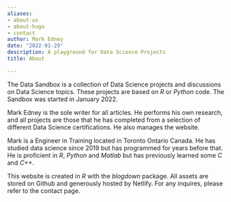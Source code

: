 ```yaml
---
aliases:
- about-us
- about-hugo
- contact
author: Mark Edney
date: "2022-01-29"
description: A playground for Data Science Projects
title: About

---
```


The Data Sandbox is a collection of Data Science projects and discussions on Data Science topics. These projects are based on *R* or *Python* code. The Sandbox was started in January 2022.

Mark Edney is the sole writer for all articles. He performs his own research, and all projects are those that he has completed from a selection of different Data Science certifications. He also manages the website. 

Mark is a Engineer in Training located in Toronto Ontario Canada. He has studied data science since 2019 but has programmed for years before that. He is proficient in *R*, *Python* and *Matlab* but has previously learned some *C* and *C++*. 

This website is created in *R* with the *blogdown* package. All assets are stored on Github and generously hosted by Netlify. For any inquires, please refer to the contact page. 
